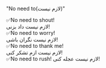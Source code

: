  "No need to(لازم نیست)"
<br>

✅No need to shout!<br>
لازم نیست داد بزنی!<br>
✅No need to worry!<br>
لازم نیست نگران باشی!<br>
✅No need to thank me!<br>
لازم نیست ازم تشکر کنی!<br>
✅No need to rush!
لازم نیست عجله کنی!

